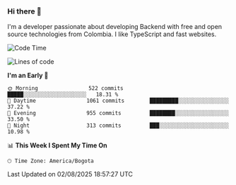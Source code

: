 ### Hi there 👋

I'm a developer passionate about developing Backend with free and open source technologies from Colombia. I like TypeScript and fast websites.

<!--START_SECTION:waka-->
![Code Time](http://img.shields.io/badge/Code%20Time-5%2C737%20hrs%2053%20mins-blue)

![Lines of code](https://img.shields.io/badge/From%20Hello%20World%20I%27ve%20Written-5.6%20million%20lines%20of%20code-blue)

**I'm an Early 🐤** 

```text
🌞 Morning                522 commits         █████░░░░░░░░░░░░░░░░░░░░   18.31 % 
🌆 Daytime                1061 commits        █████████░░░░░░░░░░░░░░░░   37.22 % 
🌃 Evening                955 commits         ████████░░░░░░░░░░░░░░░░░   33.50 % 
🌙 Night                  313 commits         ███░░░░░░░░░░░░░░░░░░░░░░   10.98 % 
```


📊 **This Week I Spent My Time On** 

```text
🕑︎ Time Zone: America/Bogota
```


 Last Updated on 02/08/2025 18:57:27 UTC
<!--END_SECTION:waka-->
